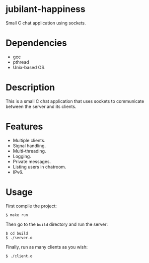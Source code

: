 # jubilant-happiness

Small C chat application using sockets.

# Dependencies

- gcc
- pthread
- Unix-based OS.

# Description

This is a small C chat application that uses sockets to communicate
between the server and its clients.

# Features

- Multiple clients.
- Signal handling.
- Multi-threading.
- Logging.
- Private messages.
- Listing users in chatroom.
- IPv6.

# Usage

First compile the project:

	$ make run

Then go to the `build` directory and run the server:

	$ cd build
	$ ./server.o

Finally, run as many clients as you wish:

	$ ./client.o
